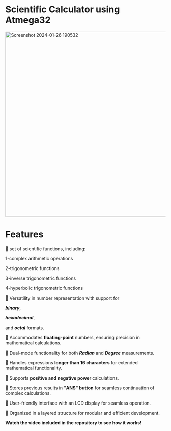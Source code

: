 # Scientific Calculator using Atmega32

<img width="581" alt="Screenshot 2024-01-26 190532" src="https://github.com/raghadislam/scientific_calculator/assets/112733878/b59ec79a-88a2-4fdc-b003-3cf51c12dea7">

# Features

📌 set of scientific functions, including:

1-complex arithmetic operations

2-trigonometric functions

3-inverse trigonometric functions

4-hyperbolic trigonometric functions


📌 Versatility in number representation with support for

_**binary**_,

**_hexadecimal_**,

and **_octal_** formats.

📌 Accommodates **floating-point** numbers, ensuring precision in mathematical calculations.

📌 Dual-mode functionality for both **_Radian_** and **_Degree_** measurements.

📌 Handles expressions **longer than 16 characters** for extended mathematical functionality.

📌 Supports **positive and negative power** calculations.

📌 Stores previous results in **"ANS" button** for seamless continuation of complex calculations.

📌 User-friendly interface with an LCD display for seamless operation.

📌 Organized in a layered structure for modular and efficient development.

**Watch the video included in the repository to see how it works!**
